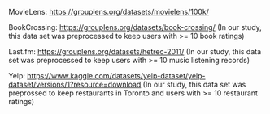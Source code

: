MovieLens: https://grouplens.org/datasets/movielens/100k/

BookCrossing: https://grouplens.org/datasets/book-crossing/ (In our study, this data set was preprocessed to keep users with >= 10 book ratings)

Last.fm: https://grouplens.org/datasets/hetrec-2011/ (In our study, this data set was preprocessed to keep users with >= 10 music listening records)

Yelp: https://www.kaggle.com/datasets/yelp-dataset/yelp-dataset/versions/1?resource=download (In our study, this data set was preprossed to keep restaurants in Toronto and users with >= 10 restaurant ratings)
